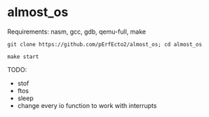 # almost_os

Requirements: nasm, gcc, gdb, qemu-full, make

`git clone https://github.com/pErfEcto2/almost_os; cd almost_os`

`make start`

TODO:
- stof
- ftos
- sleep
- change every io function to work with interrupts

